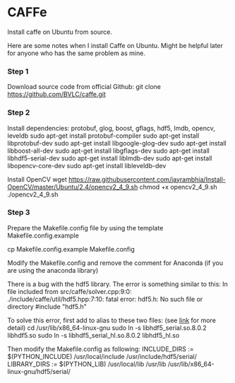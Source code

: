 # CAFFe
Install caffe on Ubuntu from source.

Here are some notes when I install Caffe on Ubuntu. Might be helpful later for anyone who has the same problem as mine.


### Step 1
Download source code from official Github:
git clone https://github.com/BVLC/caffe.git

### Step 2
Install dependencies: protobuf, glog, boost, gflags, hdf5, lmdb, opencv, leveldb
sudo apt-get install protobuf-compiler
sudo apt-get install libprotobuf-dev
sudo apt-get install libgoogle-glog-dev
sudo apt-get install libboost-all-dev
sudo apt-get install libgflags-dev
sudo apt-get install libhdf5-serial-dev
sudo apt-get install liblmdb-dev
sudo apt-get install libopencv-core-dev
sudo apt-get install libleveldb-dev

Install OpenCV
wget https://raw.githubusercontent.com/jayrambhia/Install-OpenCV/master/Ubuntu/2.4/opencv2_4_9.sh
chmod +x opencv2_4_9.sh 
./opencv2_4_9.sh


### Step 3
Prepare the Makefile.config file by using the template Makefile.config.example

cp Makefile.config.example Makefile.config

Modify the Makefile.config and remove the comment for Anaconda (if you are using the anaconda library)

There is a bug with the hdf5 library. The error is something similar to this:
In file included from src/caffe/solver.cpp:9:0:
./include/caffe/util/hdf5.hpp:7:10: fatal error: hdf5.h: No such file or directory
 #include "hdf5.h"

To solve this error, first add to alias to these two files: (see [link](https://github.com/NVIDIA/DIGITS/issues/156) for more detail)
cd /usr/lib/x86_64-linux-gnu
sudo ln -s libhdf5_serial.so.8.0.2 libhdf5.so
sudo ln -s libhdf5_serial_hl.so.8.0.2 libhdf5_hl.so

Then modify the Makefile.config as following:
INCLUDE_DIRS := $(PYTHON_INCLUDE) /usr/local/include /usr/include/hdf5/serial/
LIBRARY_DIRS := $(PYTHON_LIB) /usr/local/lib /usr/lib /usr/lib/x86_64-linux-gnu/hdf5/serial/




